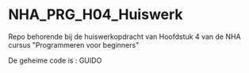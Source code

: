 # NHA_PRG_H04_Huiswerk
Repo behorende bij de huiswerkopdracht van Hoofdstuk 4 van de NHA cursus "Programmeren voor beginners"


De geheime code is : GUIDO
